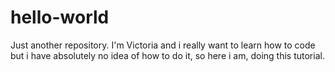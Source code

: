 # hello-world
Just another repository.
I'm Victoria and i really want to learn how to code but i have absolutely no idea of how to do it, so here i am, doing this tutorial.
